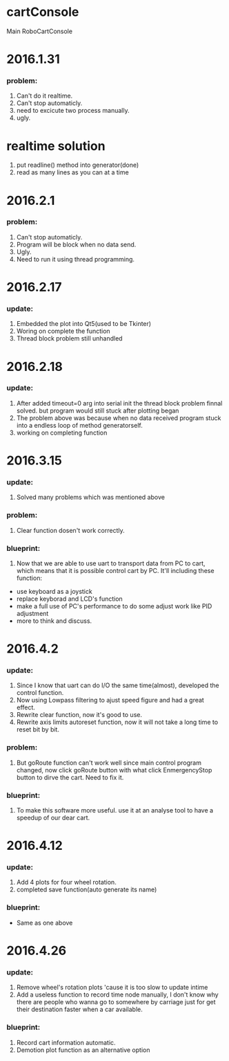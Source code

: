 # cartConsole
Main RoboCartConsole

# 2016.1.31 
### problem:                                            
1. Can't do it realtime.                         
2. Can't stop automaticly.                        
3. need to excicute two process manually.         
4. ugly.                                          
                                                     

# realtime solution 
1. put readline() method into generator(done)       
2. read as many lines as you can at a time          
  

# 2016.2.1 
### problem:                                            
1. Can't stop automaticly.                        
2. Program will be block when no data send.       
3. Ugly.                                          
4. Need to run it using thread programming.       
                                                      

# 2016.2.17  
### update:                                             
1. Embedded the plot into Qt5(used to be Tkinter) 
2. Woring on complete the function                
3. Thread block problem still unhandled           
                                                      

# 2016.2.18 
### update:                                             
1. After added timeout=0 arg into serial init the thread block problem finnal solved. but program would still stuck after plotting began 
2. The problem above was because when no data received program stuck into a endless loop of method generatorself.                           
3. working on completing function                 
                                                      

# 2016.3.15 
### update:                                            
1. Solved many problems which was mentioned above 
                                                      
### problem:                                            
1. Clear function dosen't work correctly.         
                                                      
### blueprint:                                          
1. Now that we are able to use uart to transport data from PC to cart, which means that it is possible control cart by PC. It'll including these function:
* use keyboard as a joystick                 
* replace keyborad and LCD's function        
* make a full use of PC's performance to do some adjust work like PID adjustment       
* more to think and discuss.                 
                                                      

# 2016.4.2 
### update:                                             
1. Since I know that uart can do I/O the same time(almost), developed the control function.    
2. Now using Lowpass filtering to ajust speed figure and had a great effect.
3. Rewrite clear function, now it's good to use.
4. Rewrite axis limits autoreset function, now it will not take a long time to reset bit by bit.                                           
                                                      
### problem:                                            
1. But goRoute function can't work well since main control program changed, now click goRoute button with what click EnmergencyStop button to dirve the cart. Need to fix it.             
                                                      
### blueprint:                                          
1. To make this software more useful. use it at an analyse tool to have a speedup of our dear cart.                                          
                                                      

# 2016.4.12 
### update:                                             
1. Add 4 plots for four wheel rotation.           
2. completed save function(auto generate its name)                                          
                                                      
### blueprint:                                          
* Same as one above                                 
                                                      

# 2016.4.26
### update:                                             
1. Remove wheel's rotation plots 'cause it is too slow to update intime
2. Add a useless function to record time node manually, I don't know why there are people who wanna go to somewhere by carriage just for get their destination faster when a car available.                                           
### blueprint:                                          
1. Record cart information automatic.             
2. Demotion plot function as an alternative option
                                                       
